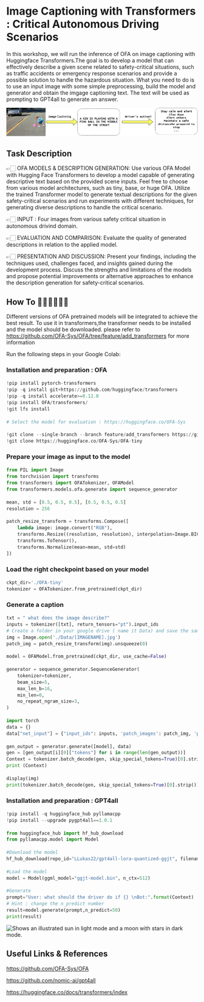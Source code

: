 # Image Captioning with Transformers : Critical Autonomous Driving Scenarios 
In this workshop, we will run the inference of OFA on image captioning with Huggingface Transformers.The goal is to develop a model that can effectively describe a given scene related to safety-critical situations, such as traffic accidents or emergency response scenarios and provide a possible solution to handle the hazardous situation. What you need to do is to use an input image with some simple preprocessing, build the model and generator and obtain the imgage captioning text. The text will be used as prompting to GPT4all to generate an answer. 

![Alt text](./SafetyCriticalDecisionforAD.png)

## Task Description

👉🏻 OFA MODELS & DESCRIPTION GENERATION: Use various OFA Model with Hugging Face Transformers to develop a model capable of generating descriptive text based on the provided scene inputs. Feel free to choose from various model architectures, such as tiny, base, or huge OFA. Utilize the trained Transformer model to generate textual descriptions for the given safety-critical scenarios and run experiments with different techniques, for generating diverse descriptions to handle the critical scenario.

👉🏻 INPUT : Four images from various safety critical situation in autonomous drivind domain.

👉🏻 EVALUATION AND COMPARISON: Evaluate the quality of generated descriptions in relation to the applied model.

👉🏻 PRESENTATION AND DISCUSSION: Present your findings, including the techniques used, challenges faced, and insights gained during the development process. Discuss the strengths and limitations of the models and propose potential improvements or alternative approaches to enhance the description generation for safety-critical scenarios.


 
## How To 👩🏻‍💻👨🏻‍💻
Different versions of OFA pretrained models will be integrated to achieve the best result. To use it in transformers,the transformer needs to be installed and the model should be downloaded. please refer to https://github.com/OFA-Sys/OFA/tree/feature/add_transformers for more information

Run the following steps in your Google Colab:

### Installation and preparation : OFA

```python
!pip install pytorch-transformers
!pip -q install git+https://github.com/huggingface/transformers
!pip -q install accelerate>=0.12.0
!pip install OFA/transformers/
!git lfs install

# Select the model for evaluation : https://huggingface.co/OFA-Sys

!git clone --single-branch --branch feature/add_transformers https://github.com/OFA-Sys/OFA.git
!git clone https://huggingface.co/OFA-Sys/OFA-tiny
```
### Prepare your image as input to the model
```python
from PIL import Image
from torchvision import transforms
from transformers import OFATokenizer, OFAModel
from transformers.models.ofa.generate import sequence_generator

mean, std = [0.5, 0.5, 0.5], [0.5, 0.5, 0.5]
resolution = 256

patch_resize_transform = transforms.Compose([
    lambda image: image.convert("RGB"),
    transforms.Resize((resolution, resolution), interpolation=Image.BICUBIC),
    transforms.ToTensor(), 
    transforms.Normalize(mean=mean, std=std)
])
```
### Load the right checkpoint based on your model 
```python
ckpt_dir='./OFA-tiny'
tokenizer = OFATokenizer.from_pretrained(ckpt_dir)
```
### Generate a caption 
```python
txt = " what does the image describe?"
inputs = tokenizer([txt], return_tensors="pt").input_ids
# Create a folder in your google drive ( name it Data) and save the samlpe images
img = Image.open('./Data/[IMAGENAME].jpg')
patch_img = patch_resize_transform(img).unsqueeze(0)

model = OFAModel.from_pretrained(ckpt_dir, use_cache=False)

generator = sequence_generator.SequenceGenerator(
    tokenizer=tokenizer,
    beam_size=5,
    max_len_b=16,
    min_len=0,
    no_repeat_ngram_size=3,
)

import torch
data = {}
data["net_input"] = {"input_ids": inputs, 'patch_images': patch_img, 'patch_masks':torch.tensor([True])}

gen_output = generator.generate([model], data)
gen = [gen_output[i][0]["tokens"] for i in range(len(gen_output))]
Context = tokenizer.batch_decode(gen, skip_special_tokens=True)[0].strip()
print (Context)

display(img)
print(tokenizer.batch_decode(gen, skip_special_tokens=True)[0].strip())
```
### Installation and preparation : GPT4all

```python
!pip install -q huggingface_hub pyllamacpp
!pip install --upgrade pygpt4all==1.0.1

from huggingface_hub import hf_hub_download
from pyllamacpp.model import Model

#Download the model
hf_hub_download(repo_id="LLukas22/gpt4all-lora-quantized-ggjt", filename="ggjt-model.bin", local_dir=".")

#Load the model
model = Model(ggml_model="ggjt-model.bin", n_ctx=512)

#Generate
prompt="User: what should the driver do if {} \nBot:".format(Context)
# Hint : change the n_predict number 
result=model.generate(prompt,n_predict=50)
print(result)
```














<picture>
  <source media="(prefers-color-scheme: dark)" srcset="https://user-images.githubusercontent.com/25423296/163456776-7f95b81a-f1ed-45f7-b7ab-8fa810d529fa.png">
  <source media="(prefers-color-scheme: light)" srcset="https://user-images.githubusercontent.com/25423296/163456779-a8556205-d0a5-45e2-ac17-42d089e3c3f8.png">
  <img alt="Shows an illustrated sun in light mode and a moon with stars in dark mode." src="https://user-images.githubusercontent.com/25423296/163456779-a8556205-d0a5-45e2-ac17-42d089e3c3f8.png">
</picture>



## Useful Links & References

https://github.com/OFA-Sys/OFA

https://github.com/nomic-ai/gpt4all

https://huggingface.co/docs/transformers/index

